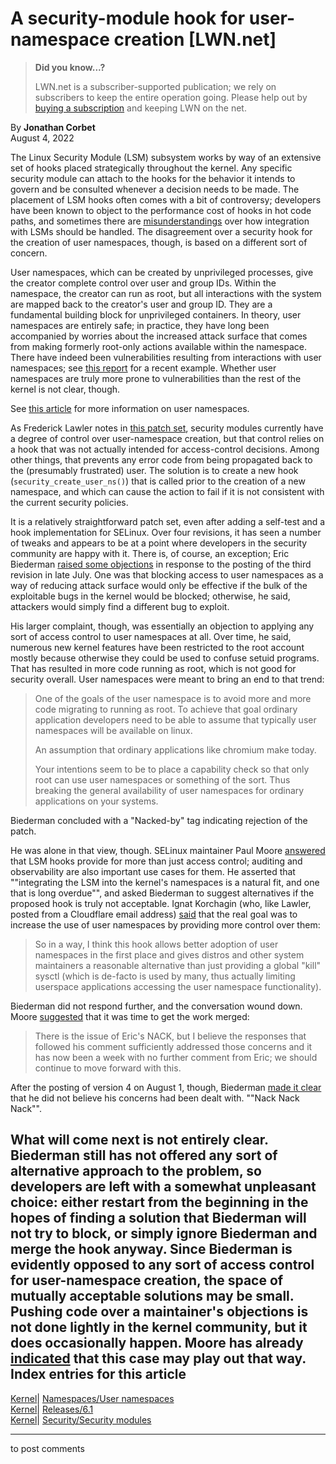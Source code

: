 # A security-module hook for user-namespace creation [LWN.net]

> **Did you know...?**
> 
> LWN.net is a subscriber-supported publication; we rely on subscribers to keep the entire operation going. Please help out by [buying a subscription](/Promo/nst-nag4/subscribe) and keeping LWN on the net. 

By **Jonathan Corbet**  
August 4, 2022 

The Linux Security Module (LSM) subsystem works by way of an extensive set of hooks placed strategically throughout the kernel. Any specific security module can attach to the hooks for the behavior it intends to govern and be consulted whenever a decision needs to be made. The placement of LSM hooks often comes with a bit of controversy; developers have been known to object to the performance cost of hooks in hot code paths, and sometimes there are [misunderstandings](/Articles/902466/) over how integration with LSMs should be handled. The disagreement over a security hook for the creation of user namespaces, though, is based on a different sort of concern. 

User namespaces, which can be created by unprivileged processes, give the creator complete control over user and group IDs. Within the namespace, the creator can run as root, but all interactions with the system are mapped back to the creator's user and group ID. They are a fundamental building block for unprivileged containers. In theory, user namespaces are entirely safe; in practice, they have long been accompanied by worries about the increased attack surface that comes from making formerly root-only actions available within the namespace. There have indeed been vulnerabilities resulting from interactions with user namespaces; see [this report](/ml/oss-security/nZdp4o4iHdicJfJwEJ-dtJrhs5aDa-cbvA3psbItS3dkwOwxmzwXanoaslI0T5nXjCNz0Cm5csVgCJxDWPWIaKDbF6mxaYch5xJo3QT-8_0%3D%40protonmail.com/) for a recent example. Whether user namespaces are truly more prone to vulnerabilities than the rest of the kernel is not clear, though. 

See [this article](/Articles/532593/) for more information on user namespaces. 

As Frederick Lawler notes in [this patch set](/ml/linux-kernel/20220801180146.1157914-1-fred@cloudflare.com/), security modules currently have a degree of control over user-namespace creation, but that control relies on a hook that was not actually intended for access-control decisions. Among other things, that prevents any error code from being propagated back to the (presumably frustrated) user. The solution is to create a new hook (`security_create_user_ns()`) that is called prior to the creation of a new namespace, and which can cause the action to fail if it is not consistent with the current security policies. 

It is a relatively straightforward patch set, even after adding a self-test and a hook implementation for SELinux. Over four revisions, it has seen a number of tweaks and appears to be at a point where developers in the security community are happy with it. There is, of course, an exception; Eric Biederman [raised some objections](/ml/linux-kernel/877d45kri4.fsf@email.froward.int.ebiederm.org/) in response to the posting of the third revision in late July. One was that blocking access to user namespaces as a way of reducing attack surface would only be effective if the bulk of the exploitable bugs in the kernel would be blocked; otherwise, he said, attackers would simply find a different bug to exploit. 

His larger complaint, though, was essentially an objection to applying any sort of access control to user namespaces at all. Over time, he said, numerous new kernel features have been restricted to the root account mostly because otherwise they could be used to confuse setuid programs. That has resulted in more code running as root, which is not good for security overall. User namespaces were meant to bring an end to that trend: 

> One of the goals of the user namespace is to avoid more and more code migrating to running as root. To achieve that goal ordinary application developers need to be able to assume that typically user namespaces will be available on linux. 
> 
> An assumption that ordinary applications like chromium make today. 
> 
> Your intentions seem to be to place a capability check so that only root can use user namespaces or something of the sort. Thus breaking the general availability of user namespaces for ordinary applications on your systems. 

Biederman concluded with a "Nacked-by" tag indicating rejection of the patch. 

He was alone in that view, though. SELinux maintainer Paul Moore [answered](/ml/linux-kernel/CAHC9VhQXSXWv=+WYwU=Qq0w3rd+zOFPHL5yut1JdV2K=DDRmmg@mail.gmail.com/) that LSM hooks provide for more than just access control; auditing and observability are also important use cases for them. He asserted that ""integrating the LSM into the kernel's namespaces is a natural fit, and one that is long overdue"", and asked Biederman to suggest alternatives if the proposed hook is truly not acceptable. Ignat Korchagin (who, like Lawler, posted from a Cloudflare email address) [said](/ml/linux-kernel/CALrw=nGT0kcHh4wyBwUF-Q8+v8DgnyEJM55vfmABwfU67EQn=g@mail.gmail.com/) that the real goal was to increase the use of user namespaces by providing more control over them: 

> So in a way, I think this hook allows better adoption of user namespaces in the first place and gives distros and other system maintainers a reasonable alternative than just providing a global "kill" sysctl (which is de-facto is used by many, thus actually limiting userspace applications accessing the user namespace functionality). 

Biederman did not respond further, and the conversation wound down. Moore [suggested](/ml/linux-kernel/CAHC9VhQw8LR9yJ9UkA-9aPNETQavt25G-GGSs-_ztg6ZpxNzxA@mail.gmail.com/) that it was time to get the work merged: 

> There is the issue of Eric's NACK, but I believe the responses that followed his comment sufficiently addressed those concerns and it has now been a week with no further comment from Eric; we should continue to move forward with this. 

After the posting of version 4 on August 1, though, Biederman [made it clear](/ml/linux-kernel/87les7cq03.fsf@email.froward.int.ebiederm.org/) that he did not believe his concerns had been dealt with. ""Nack Nack Nack"". 

What will come next is not entirely clear. Biederman still has not offered any sort of alternative approach to the problem, so developers are left with a somewhat unpleasant choice: either restart from the beginning in the hopes of finding a solution that Biederman will not try to block, or simply ignore Biederman and merge the hook anyway. Since Biederman is evidently opposed to any sort of access control for user-namespace creation, the space of mutually acceptable solutions may be small. Pushing code over a maintainer's objections is not done lightly in the kernel community, but it does occasionally happen. Moore has already [indicated](/ml/linux-kernel/CAHC9VhRpUxyxkPaTz1scGeRm+i4KviQQA7WismOX2q5agzC+DQ@mail.gmail.com/) that this case may play out that way.  
Index entries for this article  
---  
[Kernel](/Kernel/Index)| [Namespaces/User namespaces](/Kernel/Index#Namespaces-User_namespaces)  
[Kernel](/Kernel/Index)| [Releases/6.1](/Kernel/Index#Releases-6.1)  
[Kernel](/Kernel/Index)| [Security/Security modules](/Kernel/Index#Security-Security_modules)  
  


* * *

to post comments 
